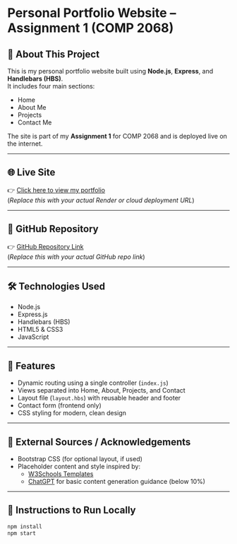 # Personal Portfolio Website – Assignment 1 (COMP 2068)

## 👋 About This Project
This is my personal portfolio website built using **Node.js**, **Express**, and **Handlebars (HBS)**.  
It includes four main sections:
- Home
- About Me
- Projects
- Contact Me

The site is part of my **Assignment 1** for COMP 2068 and is deployed live on the internet.

---

## 🌐 Live Site
👉 [Click here to view my portfolio](https://comp2068jsframeworks-1-6mhh.onrender.com)  
(*Replace this with your actual Render or cloud deployment URL*)

---

## 📁 GitHub Repository
👉 [GitHub Repository Link](https://github.com/your-username/COMP2068-Assignment1)  
(*Replace this with your actual GitHub repo link*)

---

## 🛠️ Technologies Used
- Node.js
- Express.js
- Handlebars (HBS)
- HTML5 & CSS3
- JavaScript

---

## 🧠 Features
- Dynamic routing using a single controller (`index.js`)
- Views separated into Home, About, Projects, and Contact
- Layout file (`layout.hbs`) with reusable header and footer
- Contact form (frontend only)
- CSS styling for modern, clean design

---

## 💬 External Sources / Acknowledgements
- Bootstrap CSS (for optional layout, if used)
- Placeholder content and style inspired by:
  - [W3Schools Templates](https://www.w3schools.com/w3css/w3css_templates.asp)
  - [ChatGPT](https://chat.openai.com/) for basic content generation guidance (below 10%)

---

## 📜 Instructions to Run Locally
```bash
npm install
npm start
